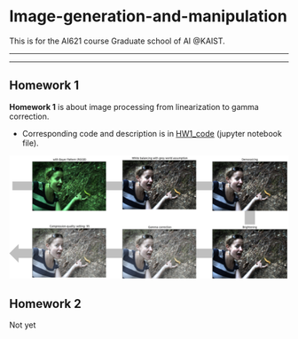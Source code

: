 # Image-generation-and-manipulation
This is for the AI621 course Graduate school of AI @KAIST. 

-----------------------------
-----------------------------
## Homework 1
**Homework 1** is about image processing from linearization to gamma correction. 
- Corresponding code and description is in [HW1_code](https://github.com/daheekwon/Image-generation-and-manipulation/blob/1d4bd2dc968a1fe79c54da30ecda763eaf9fd2f9/20225421_HW1.ipynb) (jupyter notebook file).

![result of HW1](https://github.com/daheekwon/Image-generation-and-manipulation/blob/891ab4797014ebbb4c0d4ca57760eb8846154424/assets/hw1_results.png)


## Homework 2
Not yet
